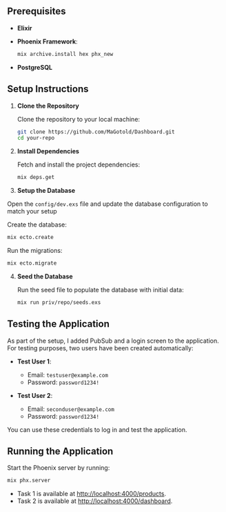 

## Prerequisites


- **Elixir**
- **Phoenix Framework**: 

  ```bash
  mix archive.install hex phx_new
  ```

- **PostgreSQL**

## Setup Instructions

1. **Clone the Repository**

   Clone the repository to your local machine:

   ```bash
   git clone https://github.com/MaGotold/Dashboard.git
   cd your-repo
   ```

2. **Install Dependencies**

   Fetch and install the project dependencies:

   ```bash
   mix deps.get
   ```

3. **Setup the Database**

  Open the `config/dev.exs` file and update the database configuration to match your setup

   Create the database:

   ```bash
   mix ecto.create
   ```

   Run the migrations:

   ```bash
   mix ecto.migrate
   ```

4. **Seed the Database**

   Run the seed file to populate the database with initial data:

   ```bash
   mix run priv/repo/seeds.exs
   ```

## Testing the Application

As part of the setup, I added PubSub and a login screen to the application. For testing purposes, two users have been created automatically:

- **Test User 1**:  
  - Email: `testuser@example.com`  
  - Password: `password1234!`

- **Test User 2**:  
  - Email: `seconduser@example.com`  
  - Password: `password1234!`

You can use these credentials to log in and test the application.

## Running the Application

Start the Phoenix server by running:

```bash
mix phx.server
```

- Task 1 is available at [http://localhost:4000/products](http://localhost:4000/products).
- Task 2 is available at [http://localhost:4000/dashboard](http://localhost:4000/dashboard).
